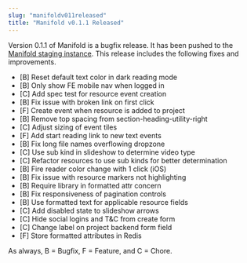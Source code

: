 ```yaml
---
slug: "manifoldv011released"
title: "Manifold v0.1.1 Released"
---
```




<!--truncate-->

Version 0.1.1 of Manifold is a bugfix release. It has been pushed to the [Manifold staging instance](http://staging.manifoldapp.org). This release includes the following fixes and improvements.

- [B] Reset default text color in dark reading mode
- [B] Only show FE mobile nav when logged in
- [C] Add spec test for resource event creation
- [B] Fix issue with broken link on first click
- [F] Create event when resource is added to project
- [B] Remove top spacing from section-heading-utility-right
- [C] Adjust sizing of event tiles
- [F] Add start reading link to new text events
- [B] Fix long file names overflowing dropzone
- [C] Use sub kind in slideshow to determine video type
- [C] Refactor resources to use sub kinds for better determination
- [B] Fire reader color change with 1 click (iOS)
- [B] Fix issue with resource markers not highlighting
- [B] Require library in formatted attr concern
- [B] Fix responsiveness of pagination controls
- [B] Use formatted text for applicable resource fields
- [C] Add disabled state to slideshow arrows
- [C] Hide social logins and T&C from create form
- [C] Change label on project backend form field
- [F] Store formatted attributes in Redis

As always, B = Bugfix, F = Feature, and C = Chore.
